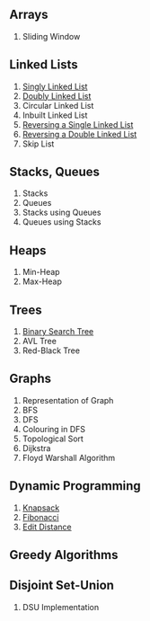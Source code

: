## Arrays
1. Sliding Window

## Linked Lists
1. [Singly Linked List](LinkedLists/SingleLL.cpp)
2. [Doubly Linked List](LinkedLists/DoubleLL.cpp)
3. Circular Linked List
4. Inbuilt Linked List
5. [Reversing a Single Linked List](LinkedLists/ReverseSLL.cpp)
6. [Reversing a Double Linked List](LinkedLists/ReverseDLL.cpp)
7. Skip List

## Stacks, Queues
1. Stacks
2. Queues
3. Stacks using Queues
4. Queues using Stacks

## Heaps
1. Min-Heap
2. Max-Heap

## Trees
1. [Binary Search Tree](Trees/BST.cpp)
2. AVL Tree
3. Red-Black Tree

## Graphs
1. Representation of Graph
2. BFS
3. DFS
4. Colouring in DFS
5. Topological Sort
6. Dijkstra
5. Floyd Warshall Algorithm

## Dynamic Programming
1. [Knapsack](DP/Knapsack.cpp)
2. [Fibonacci](DP/Fibonacci.cpp)
3. [Edit Distance](DP/EditDistance.cpp)

## Greedy Algorithms


## Disjoint Set-Union
1. DSU Implementation
